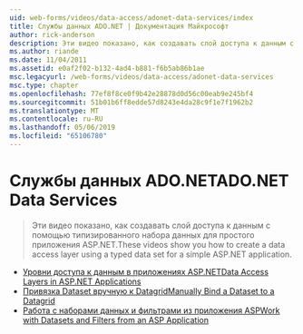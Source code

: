 ```yaml
---
uid: web-forms/videos/data-access/adonet-data-services/index
title: Службы данных ADO.NET | Документация Майкрософт
author: rick-anderson
description: Эти видео показано, как создавать слой доступа к данным с помощью типизированного набора данных для простого приложения ASP.NET.
ms.author: riande
ms.date: 11/04/2011
ms.assetid: e0af2f02-b132-4ad4-b881-f6b5ab86b1ae
msc.legacyurl: /web-forms/videos/data-access/adonet-data-services
msc.type: chapter
ms.openlocfilehash: 77ef8f8ce0f9b42e28878d0d56c00eab9e245bf4
ms.sourcegitcommit: 51b01b6ff8edde57d8243e4da28c9f1e7f1962b2
ms.translationtype: MT
ms.contentlocale: ru-RU
ms.lasthandoff: 05/06/2019
ms.locfileid: "65106780"
---
```

# <a name="adonet-data-services"></a><span data-ttu-id="01da6-103">Службы данных ADO.NET</span><span class="sxs-lookup"><span data-stu-id="01da6-103">ADO.NET Data Services</span></span>

> <span data-ttu-id="01da6-104">Эти видео показано, как создавать слой доступа к данным с помощью типизированного набора данных для простого приложения ASP.NET.</span><span class="sxs-lookup"><span data-stu-id="01da6-104">These videos show you how to create a data access layer using a typed data set for a simple ASP.NET application.</span></span>

- [<span data-ttu-id="01da6-105">Уровни доступа к данным в приложениях ASP.NET</span><span class="sxs-lookup"><span data-stu-id="01da6-105">Data Access Layers in ASP.NET Applications</span></span>](data-access-layers-in-aspnet-applications.md)
- [<span data-ttu-id="01da6-106">Привязка Dataset вручную к Datagrid</span><span class="sxs-lookup"><span data-stu-id="01da6-106">Manually Bind a Dataset to a Datagrid</span></span>](how-to-manually-bind-a-dataset-to-a-datagrid.md)
- [<span data-ttu-id="01da6-107">Работа с наборами данных и фильтрами из приложения ASP</span><span class="sxs-lookup"><span data-stu-id="01da6-107">Work with Datasets and Filters from an ASP Application</span></span>](how-to-work-with-datasets-and-filters-from-an-asp-application.md)
